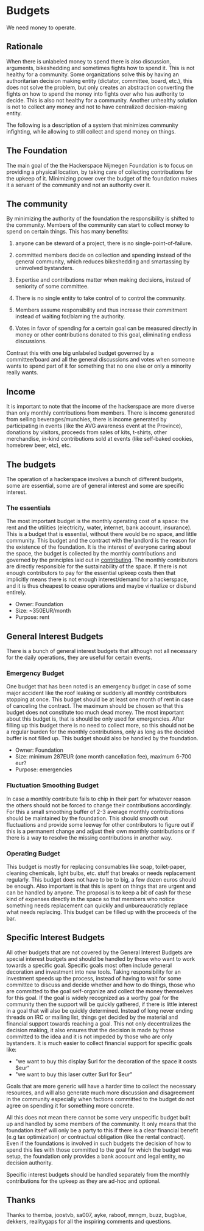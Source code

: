 # Budgets

We need money to operate.

## Rationale

When there is unlabeled money to spend there is also discussion,
arguments, bikeshedding and sometimes fights how to spend it. This is
not healthy for a community. Some organizations solve this by having
an authoritarian decision making entity (dictator, committee, board,
etc.), this does not solve the problem, but only creates an
abstraction converting the fights on how to spend the money into
fights over who has authority to decide. This is also not healthy for
a community. Another unhealthy solution is not to collect any money
and not to have centralized decision-making entity.

The following is a description of a system that minimizes community
infighting, while allowing to still collect and spend money on things.

## The Foundation

The main goal of the the Hackerspace Nijmegen Foundation is to focus
on providing a physical location, by taking care of collecting
contributions for the upkeep of it. Minimizing power over the budget of
the foundation makes it a servant of the community and not an
authority over it.

## The community

By minimizing the authority of the foundation the responsibility is
shifted to the community. Members of the community can start to
collect money to spend on certain things. This has many benefits:

  1. anyone can be steward of a project, there is no
     single-point-of-failure.

  2. committed members decide on collection and spending instead of
     the general community, which reduces bikeshedding and smartassing
     by uninvolved bystanders.

  3. Expertise and contributions matter when making decisions, instead
     of seniority of some committee.

  4. There is no single entity to take control of to control the
     community.

  5. Members assume responsibility and thus increase their commitment
     instead of waiting for/blaming the authority.

  6. Votes in favor of spending for a certain goal can be measured
     directly in money or other contributions donated to this goal,
     eliminating endless discussions.

Contrast this with one big unlabeled budget governed by a
committee/board and all the general discussions and votes when someone
wants to spend part of it for something that no one else or only a
minority really wants.

## Income

It is important to note that the income of the hackerspace are more
diverse than only monthly contributions from members. There is income
generated from selling beverages/munchies, there is income generated
by participating in events (like the AVG awareness event at the
Province), donations by visitors, proceeds from sales of kits,
t-shirts, other merchandise, in-kind contributions sold at events
(like self-baked cookies, homebrew beer, etc), etc.

## The budgets

The operation of a hackerspace involves a bunch of different budgets,
some are essential, some are of general interest and some are specific
interest.

### The essentials

The most important budget is the monthly operating cost of a space:
the rent and the utilities (electricity, water, internet, bank account,
insurance). This is a budget that is essential, without there would be
no space, and little community. This budget and the contract with the
landlord is the reason for the existence of the foundation. It is the
interest of everyone caring about the space, the budget is collected
by the monthly contributions and governed by the principles laid out
in [contributing](contributing). The monthly contributors are
directly responsible for the sustainability of the space. If there is
not enough contributors to pay for the essential upkeep costs then
that implicitly means there is not enough interest/demand for a
hackerspace, and it is thus cheapest to cease operations and maybe
virtualize or disband entirely.

 - Owner: Foundation
 - Size: ~350EUR/month
 - Purpose: rent

## General Interest Budgets

There is a bunch of general interest budgets that although not all
necessary for the daily operations, they are useful for certain
events.

### Emergency Budget

One budget that has been noted is an emergency budget in case of some
major accident like the roof leaking or suddenly all monthly
contributors stopping at once. This budget should be at least one
month of rent in case of canceling the contract. The maximum should
be chosen so that this budget does not constitute too much dead
money. The most important about this budget is, that is should be only
used for emergencies. After filling up this budget there is no need to
collect more, so this should not be a regular burden for the monthly
contributions, only as long as the decided buffer is not filled
up. This budget should also be handled by the foundation.

  - Owner: Foundation
  - Size: minimum 287EUR (one month cancellation fee), maximum 6-700 eur?
  - Purpose: emergencies

### Fluctuation Smoothing Budget

In case a monthly contribute fails to chip in their part for whatever
reason the others should not be forced to change their contributions
accordingly. For this a small smoothing buffer of 2-3 average monthly
contributions should be maintained by the foundation. This should
smooth out fluctuations and provide some leeway for other contributors
to figure out if this is a permanent change and adjust their own
monthly contributions or if there is a way to resolve the missing
contributions in another way.

### Operating Budget

This budget is mostly for replacing consumables like soap,
toilet-paper, cleaning chemicals, light bulbs, etc. stuff that breaks
or needs replacement regularly. This budget does not have to be to
big, a few dozen euros should be enough. Also important is that this
is spent on things that are urgent and can be handled by anyone. The
proposal is to keep a bit of cash for these kind of expenses directly
in the space so that members who notice something needs replacement
can quickly and unbureaucraticly replace what needs replacing. This
budget can be filled up with the proceeds of the bar.

## Specific Interest Budgets

All other budgets that are not covered by the General Interest Budgets
are special interest budgets and should be handled by those who want
to work towards a specific goal. Specific goals most often include
general decoration and investment into new tools. Taking
responsibility for an investment speeds up the process, instead of
having to wait for some committee to discuss and decide whether and
how to do things, those who are committed to the goal self-organize
and collect the money themselves for this goal. If the goal is widely
recognized as a worthy goal for the community then the support will be
quickly gathered, if there is little interest in a goal that will also
be quickly determined. Instead of long never ending threads on IRC or
mailing list, things get decided by the material and financial support
towards reaching a goal. This not only decentralizes the decision
making, it also ensures that the decision is made by those committed to
the idea and it is not impeded by those who are only bystanders. It is
much easier to collect financial support for specific goals like:

  - "we want to buy this display $url for the decoration of the space it costs $eur"
  - "we want to buy this laser cutter $url for $eur"

Goals that are more generic will have a harder time to collect the
necessary resources, and will also generate much more discussion and
disagreement in the community especially when factions committed to
the budget do not agree on spending it for something more concrete.

All this does not mean there cannot be some very unspecific budget
built up and handled by some members of the community. It only means
that the foundation itself will only be a party to this if there is a
clear financial benefit (e.g tax optimization) or contractual
obligation (like the rental contract). Even if the foundations is
involved in such budgets the decision of how to spend this lies with
those committed to the goal for which the budget was setup, the
foundation only provides a bank account and legal entity, no decision
authority.

Specific interest budgets should be handled separately from the
monthly contributions for the upkeep as they are ad-hoc and optional.

## Thanks

Thanks to themba, joostvb, sa007, ayke, raboof, mrngm, buzz, bugblue,
dekkers, realitygaps for all the inspiring comments and questions.
